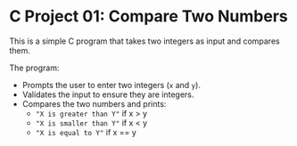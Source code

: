# C Project 01: Compare Two Numbers

This is a simple C program that takes two integers as input and compares them.

The program:

- Prompts the user to enter two integers (`x` and `y`).
- Validates the input to ensure they are integers.
- Compares the two numbers and prints:
  - `"X is greater than Y"` if x > y
  - `"X is smaller than Y"` if x < y
  - `"X is equal to Y"` if x == y



  
